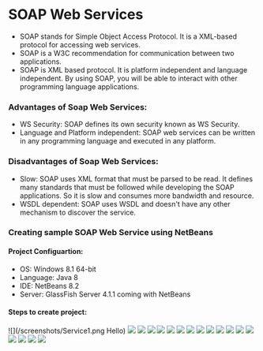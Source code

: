 # SOAP Web Services
* SOAP stands for Simple Object Access Protocol. It is a XML-based protocol for accessing web services.
* SOAP is a W3C recommendation for communication between two applications.
* SOAP is XML based protocol. It is platform independent and language independent. By using SOAP, you will be able to interact with other programming language applications.

### Advantages of Soap Web Services:
* WS Security: SOAP defines its own security known as WS Security.
* Language and Platform independent: SOAP web services can be written in any programming language and executed in any platform.

### Disadvantages of Soap Web Services:
* Slow: SOAP uses XML format that must be parsed to be read. It defines many standards that must be followed while developing the SOAP applications. So it is slow and consumes more bandwidth and resource.
* WSDL dependent: SOAP uses WSDL and doesn't have any other mechanism to discover the service.

### Creating sample SOAP Web Service using NetBeans

#### Project Configuartion:
* OS: Windows 8.1 64-bit
* Language: Java 8
* IDE: NetBeans 8.2
* Server: GlassFish Server 4.1.1 coming with NetBeans

#### Steps to create project:

![](/screenshots/Service1.png Hello)
![](/screenshots/Service2.png)
![](/screenshots/Service3.png)
![](/screenshots/Service4.png)
![](/screenshots/Service5.png)
![](/screenshots/Service6.png)
![](/screenshots/Service7.png)
![](/screenshots/Service8.png)
![](/screenshots/Service9.png)
![](/screenshots/Service10.png)
![](/screenshots/Service11.png)
![](/screenshots/Service12.png)
![](/screenshots/Service13.png)
![](/screenshots/Service14.png)
![](/screenshots/Service15.png)
![](/screenshots/Service16.png)
![](/screenshots/Service17.png)
![](/screenshots/Service18.png)
